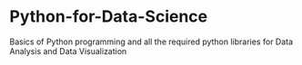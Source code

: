 # Python-for-Data-Science
Basics of Python programming and all the required python libraries for Data Analysis and Data Visualization
